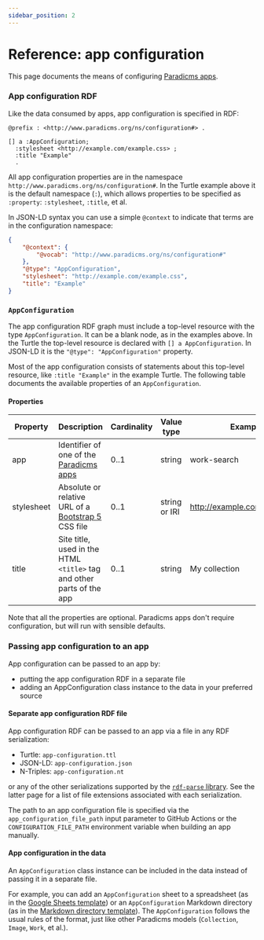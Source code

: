 ```yaml
---
sidebar_position: 2
---
```


# Reference: app configuration

This page documents the means of configuring [Paradicms apps](./apps).

### App configuration RDF

Like the data consumed by apps, app configuration is specified in RDF:

```turtle
@prefix : <http://www.paradicms.org/ns/configuration#> .

[] a :AppConfiguration;
  :stylesheet <http://example.com/example.css> ;
  :title "Example"
  .
```

All app configuration properties are in the namespace `http://www.paradicms.org/ns/configuration#`. In the Turtle example above it is the default namespace (`:`), which allows properties to be specified as `:property`: `:stylesheet`, `:title`, et al.

In JSON-LD syntax you can use a simple `@context` to indicate that terms are in the configuration namespace:
```json
{
    "@context": {
        "@vocab": "http://www.paradicms.org/ns/configuration#"
    },
    "@type": "AppConfiguration",
    "stylesheet": "http://example.com/example.css",
    "title": "Example"
}
```


### `AppConfiguration`

The app configuration RDF graph must include a top-level resource with the type `AppConfiguration`. It can be a blank node, as in the examples above. In the Turtle the top-level resource is declared with  `[] a AppConfiguration`. In JSON-LD it is the `"@type": "AppConfiguration"` property.

Most of the app configuration consists of statements about this top-level resource, like `:title "Example"` in the example Turtle. The following table documents the available properties of an `AppConfiguration`. 

#### Properties

| Property     | Description                                                                     | Cardinality | Value type        | Example values                       |
|--------------|---------------------------------------------------------------------------------|-------------|-------------------|--------------------------------------|
| app          | Identifier of one of the [Paradicms apps](/docs/reference/apps)                 | 0..1        | string            | work-search                          |
| stylesheet   | Absolute or relative URL of a [Bootstrap 5](https://getbootstrap.com/) CSS file | 0..1        | string or IRI     | http://example.com/bootstrap.min.css |
| title        | Site title, used in the HTML `<title>` tag and other parts of the app           | 0..1        | string            | My collection                        |

Note that all the properties are optional. Paradicms apps don't require configuration, but will run with sensible defaults.

[//]: # (### `PropertyConfiguration`)

[//]: # ()
[//]: # (The `work-search` app can filter, facetize, and/or full-text search values of arbitrary `Work` properties, which makes it possible to incorporate domain-specific properties such as [Costume Core]&#40;http://www.ardenkirkland.com/costumecore/&#41; `condition` into the faceted search interface. A `PropertyConfiguration` tells the `work-search` app about these properties.)

[//]: # ()
[//]: # (An `AppConfiguration` with a list of `work-search` `PropertyConfiguration`s in JSON-LD looks like:)

[//]: # ()
[//]: # (```json)

[//]: # ({)

[//]: # (    "@context": {)

[//]: # (        "@vocab": "http://www.paradicms.org/ns/configuration")

[//]: # (    },)

[//]: # (    "@type": "AppConfiguration",)

[//]: # (    "stylesheet": "http://example.com/example.css",)

[//]: # (    "title": "Example",)

[//]: # (    "workProperty": [)

[//]: # (      {)

[//]: # (        "filterable": true,)

[//]: # (        "label": "Subject",)

[//]: # (        "predicate": {"@type": "@id", "@value": "http://purl.org/dc/terms/subject"},)

[//]: # (        "searchable": true)

[//]: # (      })

[//]: # (    ])

[//]: # (})

[//]: # (```)

[//]: # ()
[//]: # (#### Properties)

[//]: # ()
[//]: # (The following table documents the available properties of a `PropertyConfiguration`:)

[//]: # ()
[//]: # (| Property/Term | Description                                                 | Cardinality | Value type | Example values                   |)

[//]: # (|---------------|-------------------------------------------------------------|-------------|------------|----------------------------------|)

[//]: # (| filterable    | The property is filterable and facetizable &#40;default: false&#41; | 0..1        | boolean    | true                             |)

[//]: # (| label         | Human-readable label for the property                       | 1           | string     | Subject                          |)

[//]: # (| predicate     | IRI of the property                                         | 1           | IRI        | http://purl.org/dc/terms/subject |)

[//]: # (| searchable    | The property is full-text searchable &#40;default: false&#41;       | 0..1        | boolean    | false                            |)

[//]: # ()


### Passing app configuration to an app

App configuration can be passed to an app by:

* putting the app configuration RDF in a separate file
* adding an AppConfiguration class instance to the data in your preferred source

#### Separate app configuration RDF file

App configuration RDF can be passed to an app via a file in any RDF serialization:

* Turtle: `app-configuration.ttl`
* JSON-LD: `app-configuration.json`
* N-Triples: `app-configuration.nt`

or any of the other serializations supported by the [`rdf-parse` library](https://www.npmjs.com/package/rdf-parse). See the latter page for a list of file extensions associated with each serialization.

The path to an app configuration file is specified via the `app_configuration_file_path` input parameter to GitHub Actions or the `CONFIGURATION_FILE_PATH` environment variable when building an app manually.

#### App configuration in the data

An `AppConfiguration` class instance can be included in the data instead of passing it in a separate file.

For example, you can add an `AppConfiguration` sheet to a spreadsheet (as in the [Google Sheets template](https://docs.google.com/spreadsheets/d/1j2oaMvMxY4pnXO-sEH_fky2R2gm6TQeIev_Q8rVOD4M/edit#gid=0)) or an `AppConfiguration` Markdown directory (as in the [Markdown directory template](https://github.com/minorg/ComputerScienceInventions)). The `AppConfiguration` follows the usual rules of the format, just like other Paradicms models (`Collection`, `Image`, `Work`, et al.).

